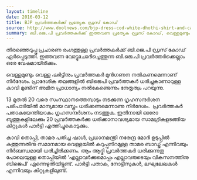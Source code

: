 ```yaml
---
layout: timeline
date: 2016-03-12
title: BJP പ്രവര്‍ത്തകര്‍ക്ക് പ്രത്യേക ഡ്രസ് കോഡ്
source: http://www.doolnews.com/bjp-dress-cod-white-dhothi-shirt-and-cap-566.html
summary: ബി.ജെ.പി പ്രവര്‍ത്തകര്‍ക്ക് ഇത്തവണ പ്രത്യേക ഡ്രസ് കോഡ്, വെള്ളമുണ്ടും വെള്ള ഷര്‍ട്ടും കാവി തൊപ്പിയും 
---
```


തിരഞ്ഞെടുപ്പു പ്രചാരണ രംഗത്തുള്ള പ്രവര്‍ത്തകര്‍ക്ക് ബി.ജെ.പി ഡ്രസ് കോഡ് ഏര്‍പ്പെടുത്തി. ഇത്തവണ വോട്ടുചോദിച്ചെത്തുന്ന ബി.ജെ.പി പ്രവര്‍ത്തര്‍ക്കെല്ലാം ഒരേ വേഷമായിരിക്കും.

വെള്ളമുണ്ടും വെള്ള ഷര്‍ട്ടിനും പ്രവര്‍ത്തകര്‍ മുന്‍ഗണന നല്‍കണമെന്നാണ് നിര്‍ദേശം. പ്രാദേശിക തലങ്ങളില്‍ ബിജെപി പ്രവര്‍ത്തകര്‍ ധരിച്ചുകാണാറുള്ള കാവി മുണ്ടിന് അമിത പ്രാധാന്യം നല്‍കേണ്ടെന്നും നേതൃത്വം പറയുന്നു.

13 മുതല്‍ 20 വരെ സംസ്ഥാനത്തെമ്പാടും നടക്കുന്ന ഗൃഹസന്ദര്‍ശന പരിപാടിയില്‍ മാന്യമായ വസ്ത്രം ധരിക്കണമെന്നാണു നിര്‍ദേശം.  പ്രവര്‍ത്തകര്‍ പതാകയേന്തിയാകും ഗൃഹസന്ദര്‍ശനം നടത്തുക.
ഇതിനായി ഓരോ ബൂത്തുകളിലേക്കും 20 പ്രവര്‍ത്തകര്‍ക്കു ധരിക്കാനാവശ്യമായ സാമഗ്രികളടങ്ങിയ കിറ്റുകള്‍ പാര്‍ട്ടി എത്തിച്ചുകൊടുക്കും.

കാവി തൊപ്പി, താമര പതിച്ച ഷാള്‍, പ്രധാനമന്ത്രി നരേന്ദ്ര മോദി ഉടുപ്പില്‍ കുത്തുന്നതിനു സമാനമായ വെള്ളയില്‍ കറുപ്പുനിറമുള്ള താമര ബാഡ്ജ് എന്നിവയും നിര്‍ബന്ധമായി ധരിച്ചിരിക്കണം.
ആം ആദ്മി പ്രവര്‍ത്തകര്‍ ധരിക്കുന്നതു പോലെയുള്ള തൊപ്പിയില്‍ ‘എല്ലാവര്‍ക്കുമൊപ്പം എല്ലാവരുടെയും വികസനത്തിനു ബിജെപി’ എന്നെഴുതിയിട്ടുണ്ട്. പാര്‍ട്ടി പതാക, നോട്ടിസുകള്‍, ലഘുലേഖകള്‍ എന്നിവയും കിറ്റുകളിലുണ്ട്.

